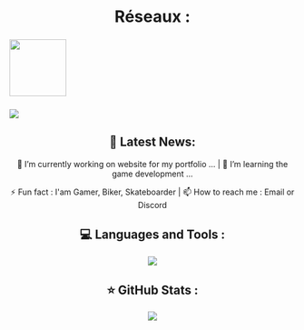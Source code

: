 <h1 align="center">
  Réseaux :
</h1>

<h3><a href="https://sachaviry.itch.io">
  <img src="https://www.svgrepo.com/show/331445/itch.svg" width="100px" height=auto />
</a></h3>
<h3><a href="https://www.linkedin.com/in/sacha-viry-68a935340">
  <img src="https://skillicons.dev/icons?i=linkedin" />
</a></h3>

<h2 align="center">
  📢 Latest News:
</h2>

<p align="center">
  🔭 I’m currently working on website for my portfolio ...  |  🌱 I’m learning the game development ...
</p>
<p align="center">
  ⚡ Fun fact : I'am Gamer, Biker, Skateboarder  |  📫 How to reach me : Email or Discord
</p>

<h2 align="center">
💻 Languages and Tools :
</h2>

<p align="center">
  <a href="https://skillicons.dev">
    <img src="https://skillicons.dev/icons?i=unity,unreal,godot,visualstudio,vscode,cs,html,blender,trello,git" />
  </a>
</p>

<h2 align="center">
⭐ GitHub Stats :
</h2>

<p align="center">
  <a href="https://skillicons.dev">
    <img src="https://github-readme-stats.vercel.app/api?username=Noolexx&show_icons=true&theme=dark" />
  </a>
</p>
